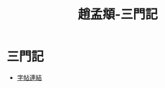 ﻿---
title: '趙孟頫-三門記'
tag: '墨跡'
---

# 三門記

* [字帖連結](https://openmuseum.tw/muse/digi_object/3f8e7f97fb02a4df8b9b60305b781dcc)
